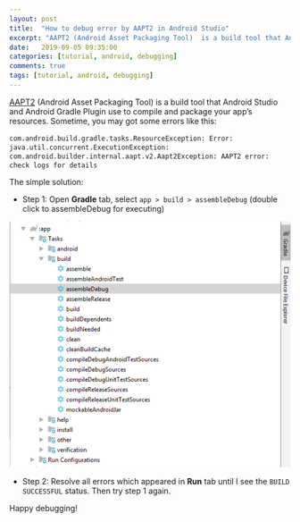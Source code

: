 ```yaml
---
layout: post
title:  "How to debug error by AAPT2 in Android Studio"
excerpt: "AAPT2 (Android Asset Packaging Tool)  is a build tool that Android Studio and Android Gradle Plugin use to compile and package your app’s resources."
date:   2019-09-05 09:35:00
categories: [tutorial, android, debugging]
comments: true
tags: [tutorial, android, debugging]
---
```

[AAPT2](https://developer.android.com/studio/command-line/aapt2) (Android Asset Packaging Tool)  is a build tool that Android Studio and Android Gradle Plugin use to compile and package your app’s resources.
Sometime, you may got some errors like this:
```
com.android.build.gradle.tasks.ResourceException: Error: java.util.concurrent.ExecutionException: com.android.builder.internal.aapt.v2.Aapt2Exception: AAPT2 error: check logs for details
```
The simple solution:
- Step 1: Open **Gradle** tab, select `app > build > assembleDebug` (double click to assembleDebug for executing)

![Debug AAPT2](/static/img/debug_aapt2_android_studio.png)


- Step 2: Resolve all errors which appeared in **Run** tab until I see the `BUILD SUCCESSFUL` status.
Then try step 1 again.

Happy debugging!
